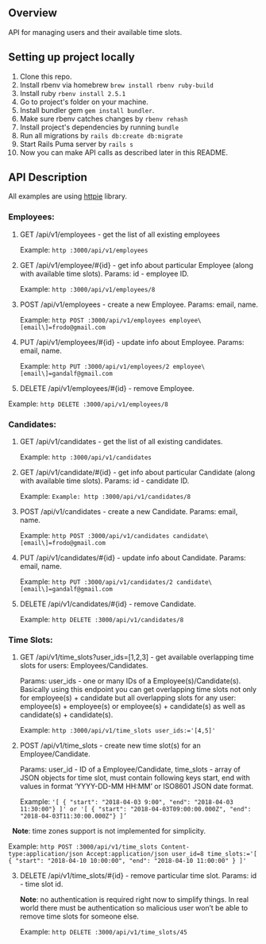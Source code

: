 ## Overview

API for managing users and their available time slots.

## Setting up project locally

1. Clone this repo.
2. Install rbenv via homebrew `brew install rbenv ruby-build`
3. Install ruby `rbenv install 2.5.1`
4. Go to project's folder on your machine.
5. Install bundler gem `gem install bundler`.
6. Make sure rbenv catches changes by `rbenv rehash`
7. Install project's dependencies by running `bundle`
8. Run all migrations by `rails db:create db:migrate`
9. Start Rails Puma server by `rails s`
10. Now you can make API calls as described later in this README.

## API Description

All examples are using [httpie](https://gist.github.com/BlakeGardner/5586954) library. 

### Employees:

1. GET /api/v1/employees - get the list of all existing employees 

    Example: `http :3000/api/v1/employees`
  
2. GET /api/v1/employee/#{id} - get info about particular Employee (along with available time slots). Params: id - employee ID.

   Example: `http :3000/api/v1/employees/8`

3. POST /api/v1/employees - create a new Employee. Params: email, name.

   Example: `http POST :3000/api/v1/employees employee\[email\]=frodo@gmail.com`

4. PUT /api/v1/employees/#{id} - update info about Employee. Params: email, name.

   Example: `http PUT :3000/api/v1/employees/2 employee\[email\]=gandalf@gmail.com`

5. DELETE /api/v1/employees/#{id} - remove Employee. 

Example: `http DELETE :3000/api/v1/employees/8`

### Candidates:

1. GET /api/v1/candidates - get the list of all existing candidates.

   Example: `http :3000/api/v1/candidates`

2. GET /api/v1/candidate/#{id} - get info about particular Candidate (along with available time slots). Params: id - candidate ID.

   Example: `Example: http :3000/api/v1/candidates/8`

3. POST /api/v1/candidates - create a new Candidate. Params: email, name.

   Example: `http POST :3000/api/v1/candidates candidate\[email\]=frodo@gmail.com`

4. PUT /api/v1/candidates/#{id} - update info about Candidate. Params: email, name.

   Example: `http PUT :3000/api/v1/candidates/2 candidate\[email\]=gandalf@gmail.com`

5. DELETE /api/v1/candidates/#{id} - remove Candidate.

   Example: `http DELETE :3000/api/v1/candidates/8`

### Time Slots:
1. GET /api/v1/time_slots?user_ids=[1,2,3] - get available overlapping time slots for users: Employees/Candidates. 

   Params: user_ids - one or many IDs of a Employee(s)/Candidate(s). Basically using this endpoint you can get overlapping time slots not only for employee(s) + candidate but all overlapping slots for any user: employee(s) + employee(s) or employee(s) + candidate(s) as well as candidate(s) + candidate(s).

   Example: `http :3000/api/v1/time_slots user_ids:='[4,5]'`

2. POST /api/v1/time_slots - create new time slot(s) for an Employee/Candidate. 
   
   Params: user_id - ID of a Employee/Candidate, time_slots - array of JSON objects for time slot, must contain following keys start, end with values in format ‘YYYY-DD-MM HH:MM’ or ISO8601 JSON date format. 

   Example: `'[ { "start": "2018-04-03 9:00", "end": "2018-04-03 11:30:00"} ]' or '[ { "start": "2018-04-03T09:00:00.000Z", "end": "2018-04-03T11:30:00.000Z"} ]’`

   **Note**: time zones support is not implemented for simplicity.

   Example: `http POST :3000/api/v1/time_slots Content-type:application/json Accept:application/json user_id=8 time_slots:='[ { "start": "2018-04-10 10:00:00", "end": "2018-04-10 11:00:00" } ]'`

3. DELETE /api/v1/time_slots/#{id} - remove particular time slot. Params: id - time slot id. 

   **Note**: no authentication is required right now to simplify things. In real world there must be authentication so malicious user won’t be able to remove time slots for someone else.

   Example: `http DELETE :3000/api/v1/time_slots/45`
